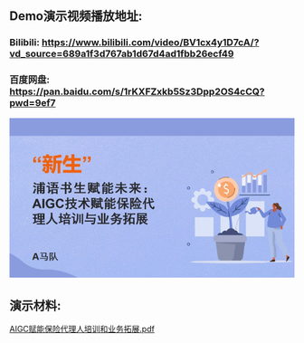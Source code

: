 ## Demo演示视频播放地址:

### Bilibili: https://www.bilibili.com/video/BV1cx4y1D7cA/?vd_source=689a1f3d767ab1d67d4ad1fbb26ecf49

### 百度网盘: https://pan.baidu.com/s/1rKXFZxkb5Sz3Dpp2OS4cCQ?pwd=9ef7

![image info](./ppt.jpg)

## 演示材料:
[AIGC赋能保险代理人培训和业务拓展.pdf](./AIGC赋能保险代理人培训和业务拓展.pdf)
